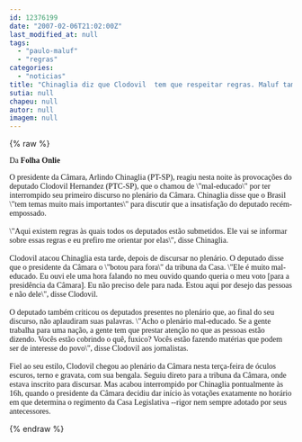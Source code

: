 ```yaml
---
id: 12376199
date: "2007-02-06T21:02:00Z"
last_modified_at: null
tags:
  - "paulo-maluf"
  - "regras"
categories:
  - "noticias"
title: "Chinaglia diz que Clodovil  tem que respeitar regras. Maluf tamb\u00e9m rouba cena"
sutia: null
chapeu: null
autor: null
imagem: null
---
```

{% raw %}
<p><P><FONT face=Verdana>Da <STRONG>Folha Onlie</STRONG></FONT></P></p>
<p><P><FONT face=Verdana>O presidente da Câmara, Arlindo Chinaglia (PT-SP), reagiu nesta noite às provocações do deputado Clodovil Hernandez (PTC-SP), que o chamou de \"mal-educado\" por ter interrompido seu primeiro discurso no plenário da Câmara. Chinaglia disse que o Brasil \"tem temas muito mais importantes\" para discutir que a insatisfação do deputado recém-empossado.<BR><BR>\"Aqui existem regras às quais todos os deputados estão submetidos. Ele vai se informar sobre essas regras e eu prefiro me orientar por elas\", disse Chinaglia.<BR><BR>Clodovil atacou Chinaglia esta tarde, depois de discursar no plenário. O deputado disse que o presidente da Câmara o \"botou para fora\" da tribuna da Casa. \"Ele é muito mal-educado. Eu ouvi ele uma hora falando no meu ouvido quando queria o meu voto [para a presidência da Câmara]. Eu não preciso dele para nada. Estou aqui por desejo das pessoas e não dele\", disse Clodovil.<BR><BR>O deputado também criticou os deputados presentes no plenário que, ao final do seu discurso, não aplaudiram suas palavras. \"Acho o plenário mal-educado. Se a gente trabalha para uma nação, a gente tem que prestar atenção no que as pessoas estão dizendo. Vocês estão cobrindo o quê, fuxico? Vocês estão fazendo matérias que podem ser de interesse do povo\", disse Clodovil aos jornalistas.<BR><BR>Fiel ao seu estilo, Clodovil chegou ao plenário da Câmara nesta terça-feira de óculos escuros, terno e gravata, com sua bengala. Seguiu direto para a tribuna da Câmara, onde estava inscrito para discursar. Mas acabou interrompido por Chinaglia pontualmente às 16h, quando o presidente da Câmara decidiu dar início às votações exatamente no horário em que determina o regimento da Casa Legislativa --rigor nem sempre adotado por seus antecessores.</FONT><BR></P> </p>
{% endraw %}